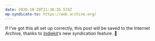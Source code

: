 ```yaml
---
date: 2020-10-29T21:38:35.574Z
mp-syndicate-to: https://web.archive.org/
---
```

If I’ve got this all set up correctly, this post will be saved to the Internet Archive, thanks to [Indiekit](https://getindiekit.com)’s new syndication feature. 🤞
